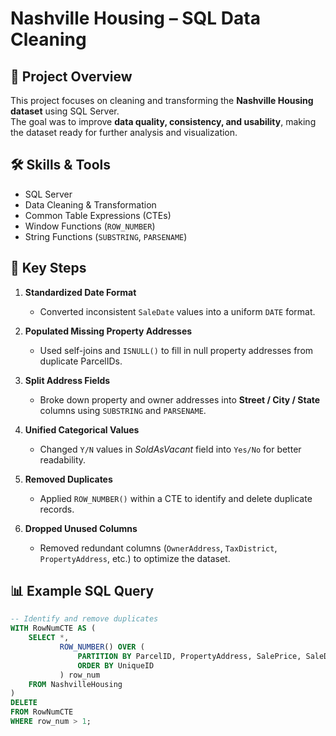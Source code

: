 # Nashville Housing – SQL Data Cleaning  

## 📌 Project Overview  
This project focuses on cleaning and transforming the **Nashville Housing dataset** using SQL Server.  
The goal was to improve **data quality, consistency, and usability**, making the dataset ready for further analysis and visualization.  

## 🛠️ Skills & Tools  
- SQL Server  
- Data Cleaning & Transformation  
- Common Table Expressions (CTEs)  
- Window Functions (`ROW_NUMBER`)  
- String Functions (`SUBSTRING`, `PARSENAME`)  

## 🔑 Key Steps  
1. **Standardized Date Format**  
   - Converted inconsistent `SaleDate` values into a uniform `DATE` format.  

2. **Populated Missing Property Addresses**  
   - Used self-joins and `ISNULL()` to fill in null property addresses from duplicate ParcelIDs.  

3. **Split Address Fields**  
   - Broke down property and owner addresses into **Street / City / State** columns using `SUBSTRING` and `PARSENAME`.  

4. **Unified Categorical Values**  
   - Changed `Y/N` values in *SoldAsVacant* field into `Yes/No` for better readability.  

5. **Removed Duplicates**  
   - Applied `ROW_NUMBER()` within a CTE to identify and delete duplicate records.  

6. **Dropped Unused Columns**  
   - Removed redundant columns (`OwnerAddress`, `TaxDistrict`, `PropertyAddress`, etc.) to optimize the dataset.  

## 📊 Example SQL Query  
```sql
-- Identify and remove duplicates
WITH RowNumCTE AS (
    SELECT *,
           ROW_NUMBER() OVER (
               PARTITION BY ParcelID, PropertyAddress, SalePrice, SaleDate, LegalReference
               ORDER BY UniqueID
           ) row_num
    FROM NashvilleHousing
)
DELETE
FROM RowNumCTE
WHERE row_num > 1;

